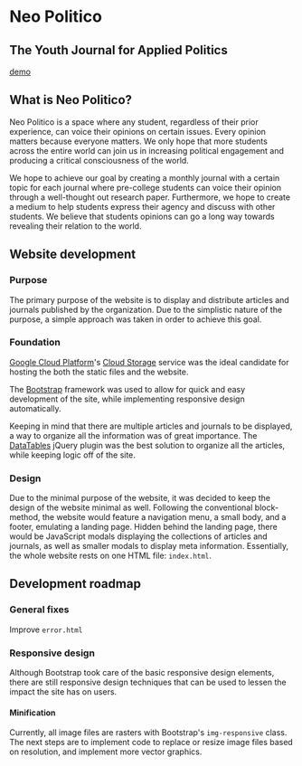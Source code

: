 # Neo Politico
## The Youth Journal for Applied Politics

[demo](https://github.com/zayadur/neopolitico)

## What is Neo Politico?
Neo Politico is a space where any student, regardless of their prior experience, can voice their opinions on certain issues. Every opinion matters because everyone matters. We only hope that more students across the entire world can join us in increasing political engagement and producing a critical consciousness of the world.

We hope to achieve our goal by creating a monthly journal with a certain topic for each journal where pre-college students can voice their opinion through a well-thought out research paper. Furthermore, we hope to create a medium to help students express their agency and discuss with other students. We believe that students opinions can go a long way towards revealing their relation to the world.

## Website development
### Purpose
The primary purpose of the website is to display and distribute articles and journals published by the organization. Due to the simplistic nature of the purpose, a simple approach was taken in order to achieve this goal.

### Foundation
[Google Cloud Platform](https://cloud.google.com)'s [Cloud Storage](https://cloud.google.com/storage/) service was the ideal candidate for hosting the both the static files and the website.

The [Bootstrap](http://getbootstrap.com/) framework was used to allow for quick and easy development of the site, while implementing responsive design automatically.

Keeping in mind that there are multiple articles and journals to be displayed, a way to organize all the information was of great importance. The [DataTables](https://datatables.net/) jQuery plugin was the best solution to organize all the articles, while keeping logic off of the site.

### Design
Due to the minimal purpose of the website, it was decided to keep the design of the website minimal as well. Following the conventional block-method, the website would feature a navigation menu, a small body, and a footer, emulating a landing page. Hidden behind the landing page, there would be JavaScript modals displaying the collections of articles and journals, as well as smaller modals to display meta information. Essentially, the whole website rests on one HTML file: ``index.html``.

## Development roadmap

### General fixes

Improve ``error.html``

### Responsive design
Although Bootstrap took care of the basic responsive design elements, there are still responsive design techniques that can be used to lessen the impact the site has on users.

#### Minification

Currently, all image files are rasters with Bootstrap's ``img-responsive`` class. The next steps are to implement code to replace or resize image files based on resolution, and implement more vector graphics.
